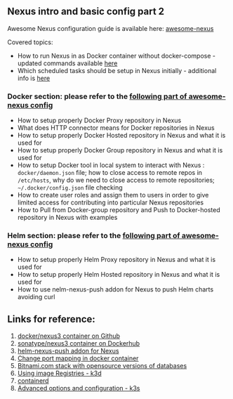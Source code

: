 ## Nexus intro and basic config part 2

Awesome Nexus configuration guide is available here: [awesome-nexus](https://github.com/Alliedium/awesome-nexus)

Covered topics: 

* How to run Nexus in as Docker container without docker-compose - updated commands available [here](https://github.com/Alliedium/awesome-nexus#run-nexus-as-a-docker-container)
* Which scheduled tasks should be setup in Nexus initially - additional info is [here](https://github.com/Alliedium/awesome-nexus#setup-cleanup-tasks-)

### Docker section: please refer to the [following part of awesome-nexus config](https://github.com/Alliedium/awesome-nexus#setup-docker-repositories) 
* How to setup properly Docker Proxy repository in Nexus
* What does HTTP connector means for Docker repositories in Nexus
* How to setup properly Docker Hosted repository in Nexus and what it is used for
* How to setup properly Docker Group repository in Nexus and what it is used for
* How to setup Docker tool in local system to interact with Nexus : `docker/daemon.json` file; how to close access to remote repos in `/etc/hosts`, why do we need to close access to remote repositories; `~/.docker/config.json` file checking
* How to create user roles and assign them to users in order to give limited access for contributing into particular Nexus repositories
* How to Pull from Docker-group repository and Push to Docker-hosted repository in Nexus with examples

### Helm section: please refer to the [following part of awesome-nexus config](https://github.com/Alliedium/awesome-nexus#setup-helm-repositories)
* How to setup properly Helm Proxy repository in Nexus and what it is used for
* How to setup properly Helm Hosted repository in Nexus and what it is used for
* How to use nelm-nexus-push addon for Nexus to push Helm charts avoiding curl


## Links for reference:

1. [docker/nexus3 container on Github](https://github.com/sonatype/docker-nexus3)
2. [sonatype/nexus3 container on Dockerhub](https://hub.docker.com/r/sonatype/nexus3/)
3. [helm-nexus-push addon for Nexus](https://github.com/Alliedium/helm-nexus-push)
4. [Change port mapping in docker container](https://stackoverflow.com/questions/19335444/how-do-i-assign-a-port-mapping-to-an-existing-docker-container)
5. [Bitnami.com stack with opensource versions of databases](https://bitnami.com/stacks/database)
6. [Using image Registries - k3d](https://k3d.io/v5.0.1/usage/registries/)
7. [containerd](https://containerd.io/)
8. [Advanced options and configuration - k3s](https://docs.k3s.io/advanced#configuring-containerd)